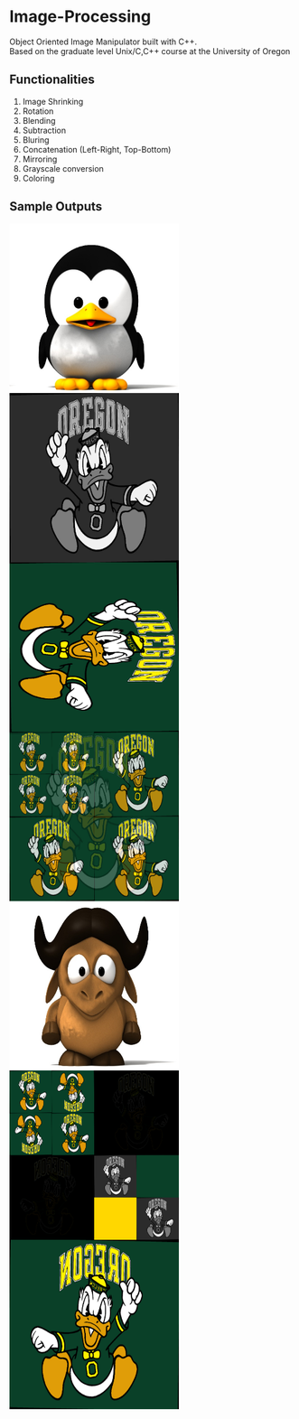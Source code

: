 # Image-Processing
Object Oriented Image Manipulator built with C++. <br>
Based on the graduate level Unix/C,C++ course at the University of Oregon


## Functionalities
1. Image Shrinking <br>
2. Rotation <br>
3. Blending <br>
4. Subtraction <br>
5. Bluring <br>
6. Concatenation (Left-Right, Top-Bottom) <br>
7. Mirroring <br>
8. Grayscale conversion <br>
9. Coloring <br>


## Sample Outputs
<a href="url"><img src="https://github.com/aobaruwa/Image-Processing/blob/main/images/tux.png" align="left" height="300" width="300" ></a>


<a href="url"><img src="https://github.com/aobaruwa/Image-Processing/blob/main/images/grayscale.png" align="left" height="300" width="300" ></a>


<a href="url"><img src="https://github.com/aobaruwa/Image-Processing/blob/main/images/rotate.png" align="left" height="300" width="300" ></a>


<a href="url"><img src="https://github.com/aobaruwa/Image-Processing/blob/main/images/blend.png" align="left" height="300" width="300" ></a>


<a href="url"><img src="https://github.com/aobaruwa/Image-Processing/blob/main/images/gnu.png" align="left" height="300" width="300" ></a>


<a href="url"><img src="https://github.com/aobaruwa/Image-Processing/blob/main/images/out.png" align="left" height="300" width="300" ></a>


<a href="url"><img src="https://github.com/aobaruwa/Image-Processing/blob/main/images/mirror.png" align="left" height="300" width="300" ></a>
